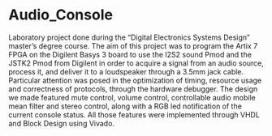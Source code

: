 # Audio_Console

Laboratory project done during the “Digital Electronics Systems Design” master’s degree course. 
The aim of this project was to program the Artix 7 FPGA on the Digilent Basys 3 board to use the I2S2 sound Pmod and the JSTK2 Pmod from Digilent in order to acquire a signal from an audio source, process it, and deliver it to a loudspeaker through a 3.5mm jack cable. 
Particular attention was posed in the optimization of timing, resource usage and correctness of protocols, through the hardware debugger. 
The design we made featured mute control, volume control, controllable audio mobile mean filter and stereo control, along with a RGB led notification of the current console status. 
All those features were implemented through VHDL and Block Design using Vivado.
